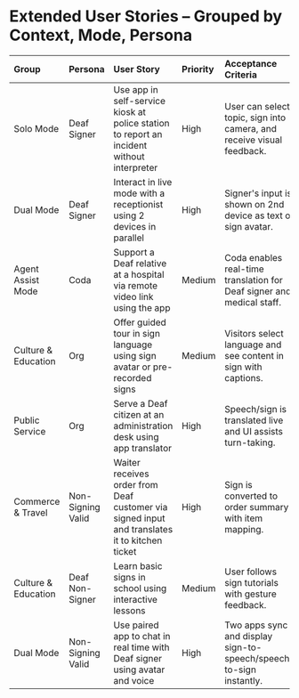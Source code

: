 # Extended User Stories – Grouped by Context, Mode, Persona

| Group               | Persona           | User Story                                                                                    | Priority   | Acceptance Criteria                                                   | Description                                             |
|:--------------------|:------------------|:----------------------------------------------------------------------------------------------|:-----------|:----------------------------------------------------------------------|:--------------------------------------------------------|
| Solo Mode           | Deaf Signer       | Use app in self-service kiosk at police station to report an incident without interpreter     | High       | User can select topic, sign into camera, and receive visual feedback. | Solo Mode - Deaf person using sign language             |
| Dual Mode           | Deaf Signer       | Interact in live mode with a receptionist using 2 devices in parallel                         | High       | Signer's input is shown on 2nd device as text or sign avatar.         | Dual Mode - Deaf person using sign language             |
| Agent Assist Mode   | Coda              | Support a Deaf relative at a hospital via remote video link using the app                     | Medium     | Coda enables real-time translation for Deaf signer and medical staff. | Agent Assist Mode - Child of Deaf Adult                 |
| Culture & Education | Org               | Offer guided tour in sign language using sign avatar or pre-recorded signs                    | Medium     | Visitors select language and see content in sign with captions.       | Culture & Education - Institution/Enterprise user       |
| Public Service      | Org               | Serve a Deaf citizen at an administration desk using app translator                           | High       | Speech/sign is translated live and UI assists turn-taking.            | Public Service - Institution/Enterprise user            |
| Commerce & Travel   | Non-Signing Valid | Waiter receives order from Deaf customer via signed input and translates it to kitchen ticket | High       | Sign is converted to order summary with item mapping.                 | Commerce & Travel - Hearing person unfamiliar with sign |
| Culture & Education | Deaf Non-Signer   | Learn basic signs in school using interactive lessons                                         | Medium     | User follows sign tutorials with gesture feedback.                    | Culture & Education - Deaf person without sign language |
| Dual Mode           | Non-Signing Valid | Use paired app to chat in real time with Deaf signer using avatar and voice                   | High       | Two apps sync and display sign-to-speech/speech-to-sign instantly.    | Dual Mode - Hearing person unfamiliar with sign         |